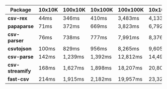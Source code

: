 | Package | 10x10K | 100x10K | 10x100K | 100x100K | 10x1000K 
|---------|---|---|---|---|---
| **csv-rex** | 44ms | 346ms | 410ms | 3,483ms | 4,133ms 
| **papaparse** | 71ms | 372ms | 669ms | 3,823ms | 6,792ms 
| **csv-parser** | 76ms | 738ms | 777ms | 7,991ms | 8,376ms 
| **csvtojson** | 100ms | 829ms | 956ms | 8,265ms | 9,605ms 
| **csv-parse** | 142ms | 1,239ms | 1,392ms | 12,812ms | 14,491ms 
| **csv-streamify** | 168ms | 1,627ms | 1,898ms | 18,207ms | 20,809ms 
| **fast-csv** | 214ms | 1,915ms | 2,182ms | 19,957ms | 23,328ms 
